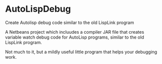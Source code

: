 # AutoLispDebug
Create Autolisp debug code similar to the old LispLink program

A Netbeans project which incluudes a compiler JAR file that creates variable watch debug code for AutoLisp programs, similar to the old LispLink program.

Not much to it, but a mildly useful little program that helps your debugging work.
